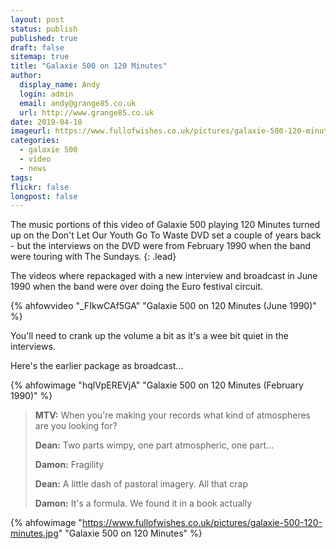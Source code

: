 ```yaml
---
layout: post
status: publish
published: true
draft: false
sitemap: true
title: "Galaxie 500 on 120 Minutes"
author:
  display_name: Andy
  login: admin
  email: andy@grange85.co.uk
  url: http://www.grange85.co.uk
date: 2019-04-10
imageurl: https://www.fullofwishes.co.uk/pictures/galaxie-500-120-minutes.jpg
categories:
  - galaxie 500
  - video
  - news
tags:
flickr: false
longpost: false
---
```

The music portions of this video of Galaxie 500 playing 120 Minutes turned up on the Don't Let Our Youth Go To Waste DVD set a couple of years back - but the interviews on the DVD were from February 1990 when the band were touring with The Sundays.
{: .lead}

The videos where repackaged with a new interview and broadcast in June 1990 when the band were over doing the Euro festival circuit.

{% ahfowvideo "_FIkwCAf5GA" "Galaxie 500 on 120 Minutes (June 1990)" %}

<!--more-->

You'll need to crank up the volume a bit as it's a wee bit quiet in the interviews.

Here's the earlier package as broadcast...

{% ahfowimage "hqlVpEREVjA" "Galaxie 500 on 120 Minutes (February 1990)" %}

<blockquote>
<p><strong>MTV:</strong> When you're making your records what kind of atmospheres are you looking for?</p>
<p><strong>Dean:</strong> Two parts wimpy, one part atmospheric, one part...</p>
<p><strong>Damon:</strong> Fragility</p>
<p><strong>Dean:</strong> A little dash of pastoral imagery. All that crap</p>
<p><strong>Damon:</strong> It's a formula. We found it in a book actually</p>
</blockquote>

{% ahfowimage "https://www.fullofwishes.co.uk/pictures/galaxie-500-120-minutes.jpg" "Galaxie 500 on 120 Minutes" %}
